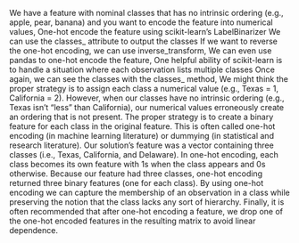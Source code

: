 We have a feature with nominal classes that has no intrinsic ordering (e.g., apple, pear, banana) and you
want to encode the feature into numerical values, One-hot encode the feature using scikit-learn’s LabelBinarizer We can use the classes_ attribute to output the classes
If we want to reverse the one-hot encoding, we can use inverse_transform, We can even use pandas to one-hot encode the feature, One helpful ability of scikit-learn is to handle a situation where each observation lists multiple classes
Once again, we can see the classes with the classes_ method, We might think the proper strategy is to assign each class a numerical value (e.g., Texas = 1, California
= 2). However, when our classes have no intrinsic ordering (e.g., Texas isn’t “less” than California), our
numerical values erroneously create an ordering that is not present.
The proper strategy is to create a binary feature for each class in the original feature. This is often called
one-hot encoding (in machine learning literature) or dummying (in statistical and research literature).
Our solution’s feature was a vector containing three classes (i.e., Texas, California, and Delaware). In
one-hot encoding, each class becomes its own feature with 1s when the class appears and 0s otherwise.
Because our feature had three classes, one-hot encoding returned three binary features (one for each
class). By using one-hot encoding we can capture the membership of an observation in a class while
preserving the notion that the class lacks any sort of hierarchy.
Finally, it is often recommended that after one-hot encoding a feature, we drop one of the one-hot
encoded features in the resulting matrix to avoid linear dependence.
